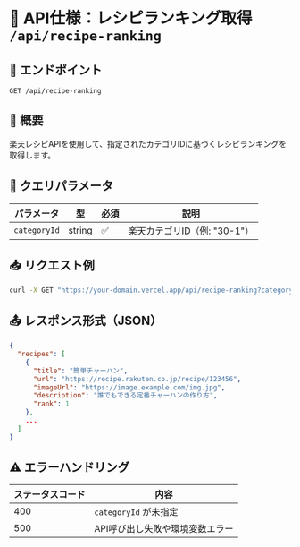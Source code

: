 # 📘 API仕様：レシピランキング取得 `/api/recipe-ranking`

## 🔗 エンドポイント
```
GET /api/recipe-ranking
```

## 📄 概要
楽天レシピAPIを使用して、指定されたカテゴリIDに基づくレシピランキングを取得します。

## 🔧 クエリパラメータ
| パラメータ       | 型     | 必須 | 説明                         |
|----------------|--------|------|------------------------------|
| `categoryId`   | string | ✅   | 楽天カテゴリID（例: "30-1"） |

## 📥 リクエスト例
```bash
curl -X GET "https://your-domain.vercel.app/api/recipe-ranking?categoryId=30-1"
```

## 📤 レスポンス形式（JSON）
```json
{
  "recipes": [
    {
      "title": "簡単チャーハン",
      "url": "https://recipe.rakuten.co.jp/recipe/123456",
      "imageUrl": "https://image.example.com/img.jpg",
      "description": "誰でもできる定番チャーハンの作り方",
      "rank": 1
    },
    ...
  ]
}
```

## ⚠️ エラーハンドリング
| ステータスコード | 内容                             |
|------------------|----------------------------------|
| 400              | `categoryId` が未指定             |
| 500              | API呼び出し失敗や環境変数エラー    |

